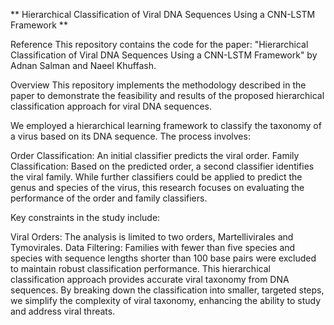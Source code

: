 ** Hierarchical Classification of Viral DNA Sequences Using a CNN-LSTM Framework **

Reference
This repository contains the code for the paper:
"Hierarchical Classification of Viral DNA Sequences Using a CNN-LSTM Framework" by Adnan Salman and Naeel Khuffash.

Overview
This repository implements the methodology described in the paper to demonstrate the feasibility and results of the proposed hierarchical classification approach for viral DNA sequences.

We employed a hierarchical learning framework to classify the taxonomy of a virus based on its DNA sequence. The process involves:

Order Classification: An initial classifier predicts the viral order.
Family Classification: Based on the predicted order, a second classifier identifies the viral family.
While further classifiers could be applied to predict the genus and species of the virus, this research focuses on evaluating the performance of the order and family classifiers.

Key constraints in the study include:

Viral Orders: The analysis is limited to two orders, Martellivirales and Tymovirales.
Data Filtering: Families with fewer than five species and species with sequence lengths shorter than 100 base pairs were excluded to maintain robust classification performance.
This hierarchical classification approach provides accurate viral taxonomy from DNA sequences. By breaking down the classification into smaller, targeted steps, we simplify the complexity of viral taxonomy, enhancing the ability to study and address viral threats.
